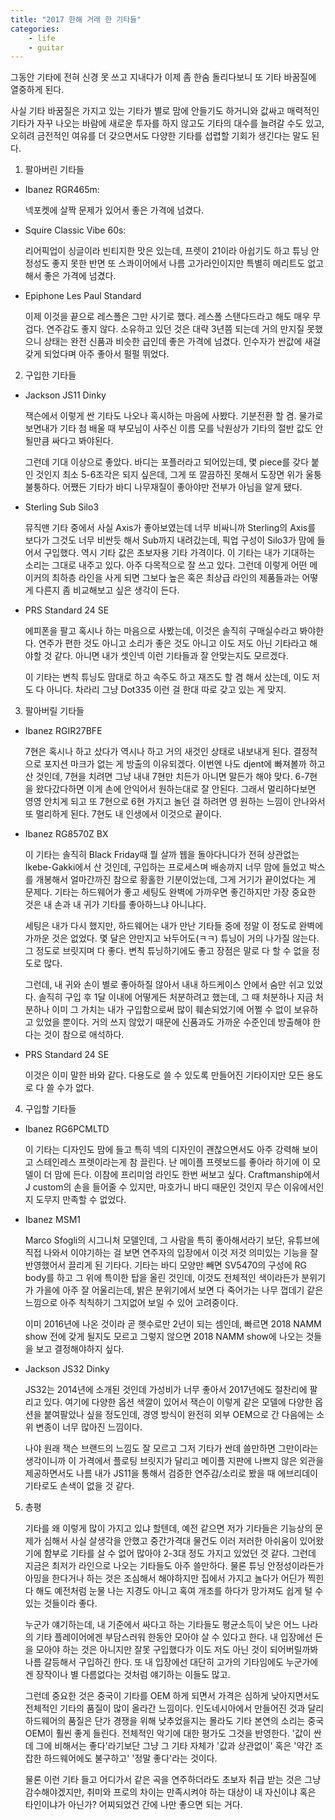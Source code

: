 ```yaml
---
title: "2017 한해 거래 한 기타들"
categories:
    - life
    - guitar
---
```


그동안 기타에 전혀 신경 못 쓰고 지내다가 이제 좀 한숨 돌리다보니 또 기타 바꿈질에 열중하게 된다.

사실 기타 바꿈질은 가지고 있는 기타가 별로 맘에 안들기도 하거니와 값싸고 매력적인 기타가 자꾸 나오는 바람에 새로운 투자를 하지 않고도 기타의 대수를 늘려갈 수도 있고, 오히려 금전적인 여유를 더 갖으면서도 다양한 기타를 섭렵할 기회가 생긴다는 말도 된다. 

1. 팔아버린 기타들

- Ibanez RGR465m: 
   
   넥포켓에 살짝 문제가 있어서 좋은 가격에 넘겼다.

- Squire Classic Vibe 60s:

   리어픽업이 싱글이라 빈티지한 맛은 있는데, 프렛이 21이라 아쉽기도 하고 튜닝 안정성도 좋지 못한 반면 또 스콰이어에서 나름 고가라인이지만 특별히 메리트도 없고 해서 좋은 가격에 넘겼다.

- Epiphone Les Paul Standard

   이제 이것을 끝으로 레스폴은 그만 사기로 했다. 레스폴 스탠다드라고 해도 매우 무겁다. 연주감도 좋지 않다. 소유하고 있던 것은 대략 3년쯤 되는데 거의 만지질 못했으니 상태는 완전 신품과 비슷한 급인데 좋은 가격에 넘겼다. 인수자가 싼값에 새걸 갖게 되었다며 아주 좋아서 펄펄 뛰었다. 

2. 구입한 기타들

- Jackson JS11 Dinky

   잭슨에서 이렇게 싼 기타도 나오나 혹시하는 마음에 사봤다. 기분전환 할 겸. 물가로 보면내가 기타 첨 배울 때 부모님이 사주신 이름 모를 낙원상가 기타의 절반 값도 안될만큼 싸다고 봐야된다.
   
   그런데 기대 이상으로 좋았다. 바디는 포플러라고 되어있는데, 몇 piece를 갖다 붙인 것인지 최소 5-6조각은 되지 싶은데, 그게 또 깔끔하진 못해서 도장면 위가 울퉁불퉁하다. 어쨌든 기타가 바디 나무재질이 좋아야만 전부가 아님을 알게 됐다.

- Sterling Sub Silo3

   뮤직맨 기타 중에서 사실 Axis가 좋아보였는데 너무 비싸니까 Sterling의 Axis를 보다가 그것도 너무 비싼듯 해서 Sub까지 내려갔는데, 픽업 구성이 Silo3가 맘에 들어서 구입했다. 역시 기타 값은 초보자용 기타 가격이다. 이 기타는 내가 기대하는 소리는 그대로 내주고 있다. 아주 다목적으로 잘 쓰고 있다. 그런데 이렇게 어떤 메이커의 최하층 라인을 사게 되면 그보다 높은 혹은 최상급 라인의 제품들과는 어떻게 다른지 좀 비교해보고 싶은 생각이 든다.

- PRS Standard 24 SE

   에피폰을 팔고 혹시나 하는 마음으로 사봤는데, 이것은 솔직히 구매실수라고 봐야한다. 연주가 편한 것도 아니고 소리가 좋은 것도 아니고 이도 저도 아닌 기타라고 해야할 것 같다. 아니면 내가 셋인넥 이런 기타들과 잘 안맞는지도 모르겠다.

   이 기타는 변칙 튜닝도 맘대로 하고 속주도 하고 재즈도 할 겸 해서 샀는데, 이도 저도 다 아니다. 차라리 그냥 Dot335 이런 걸 한대 따로 갖고 있는 게 맞지. 

3. 팔아버릴 기타들

- Ibanez RGIR27BFE

   7현은 혹시나 하고 샀다가 역시나 하고 거의 새것인 상태로 내보내게 된다. 결정적으로 포지션 마크가 없는 게 방출의 이유되겠다. 이번엔 나도 djent에 빠져볼까 하고 산 것인데, 7현을 치려면 그냥 내내 7현만 치든가 아니면 말든가 해야 맞다. 6-7현을 왔다갔다하면 이게 손에 안익어서 원하는대로 잘 안된다. 그래서 멀리하다보면 영영 안치게 되고 또 7현으로 6현 가지고 놀던 걸 하려면 영 원하는 느낌이 안나와서 또 멀리하게 된다. 7현도 내 인생에서 이것으로 끝이다.

- Ibanez RG8570Z BX

   이 기타는 솔직히 Black Friday때 뭘 살까 웹을 돌아다니다가 전혀 상관없는 Ikebe-Gakki에서 산 것인데, 구입하는 프로세스며 배송까지 너무 맘에 들었고 박스를 개봉해서 얼마간까진 참으로 황홀한 기분이었는데, 그게 거기가 끝이었다는 게 문제다. 기타는 하드웨어가 좋고 세팅도 완벽에 가까우면 좋긴하지만 가장 중요한 것은 내 손과 내 귀가 기타를 좋아하느냐 아니냐다. 

   세팅은 내가 다시 했지만, 하드웨어는 내가 만난 기타들 중에 정말 이 정도로 완벽에 가까운 것은 없었다. 몇 달은 안만지고 놔두어도(ㅋㅋ) 튜닝이 거의 나가질 않는다. 그 정도로 브릿지며 다 좋다. 변칙 튜닝하기에도 좋고 장점은 말로 다 할 수 없을 정도로 많다. 

   그런데, 내 귀와 손이 별로 좋아하질 않아서 내내 하드케이스 안에서 숨만 쉬고 있었다. 솔직히 구입 후 1달 이내에 어떻게든 처분하려고 했는데, 그 때 처분하나 지금 처분하나 이미 그 가치는 내가 구입함으로써 많이 훼손되었기에 어쩔 수 없이 보유하고 있었을 뿐이다. 거의 쓰지 않았기 때문에 신품과도 가까운 수준인데 방출해야 한다는 것이 참으로 애석하다. 

- PRS Standard 24 SE

   이것은 이미 말한 바와 같다. 다용도로 쓸 수 있도록 만들어진 기타이지만 모든 용도로 다 쓸 수가 없다. 

4. 구입할 기타들

- Ibanez RG6PCMLTD

   이 기타는 디자인도 맘에 들고 특히 넥의 디자인이 괜찮으면서도 아주 강력해 보이고 스테인레스 프렛이라는게 참 끌린다. 난 메이플 프렛보드를 좋아라 하기에 이 모델이 더 맘에 든다. 이참에 프리미엄 라인도 한번 써보고 싶다. Craftmanship에서 J custom의 손을 들어줄 수 있지만, 마호가니 바디 때문인 것인지 무슨 이유에서인지 도무지 만족할 수 없었다. 

- Ibanez MSM1

   Marco Sfogli의 시그니처 모델인데, 그 사람을 특히 좋아해서라기 보단, 유튜브에 직접 나와서 이야기하는 걸 보면 연주자의 입장에서 이것 저것 의미있는 기능을 잘 반영했어서 끌리게 된 기타다. 기타는 바디 모양만 빼면 SV5470의 구성에 RG body를 하고 그 위에 특이한 탑을 올린 것인데, 이것도 전체적인 색이라든가 분위기가 가을에 아주 잘 어울리는데, 밝은 분위기에서 보면 다 죽어가는 나무 껍데기 같은 느낌으로 아주 칙칙하기 그지없어 보일 수 있어 고려중이다. 
   
   이미 2016년에 나온 것이라 곧 햇수로만 2년이 되는 셈인데, 빠르면 2018 NAMM show 전에 갖게 될지도 모르고 그렇지 않으면 2018 NAMM show에 나오는 것들을 보고 결정해야하지 싶다. 

- Jackson JS32 Dinky

   JS32는 2014년에 소개된 것인데 가성비가 너무 좋아서 2017년에도 절찬리에 팔리고 있다. 여기에 다양한 옵션 색깔이 있어서 잭슨이 이렇게 같은 모델에 다양한 옵션을 붙여팔았나 싶을 정도인데, 경영 방식이 완전히 외부 OEM으로 간 다음에는 소위 변종이 너무 많아진 느낌이다. 

   나야 원래 잭슨 브랜드의 느낌도 잘 모르고 그저 기타가 싼데 쓸만하면 그만이라는 생각이니까 이 가격에서 플로팅 브릿지가 달리고 메이플 지판에 나쁘지 않은 외관을 제공하면서도 나름 내가 JS11을 통해서 검증한 연주감/소리로 봤을 때 에브리데이 기타로도 손색이 없을 것 같다.


5. 총평

   기타를 왜 이렇게 많이 가지고 있냐 할텐데, 예전 같으면 저가 기타들은 기능상의 문제가 심해서 사실 살생각을 안했고 중간가격대 물건도 이러 저러한 아쉬움이 있어왔기에 함부로 기타를 살 수 없어 많아야 2-3대 정도 가지고 있었던 것 같다. 그런데 지금은 최저가 라인으로 나오는 기타들도 아주 쓸만하다. 물론 튜닝 안정성이라든가 아밍을 한다거나 하는 것은 조심해서 해야하지만 집에서 가지고 놀다가 어딘가 찍힌다 해도 예전처럼 눈물 나는 지경도 아니고 혹여 개조를 하다가 망가져도 쉽게 털 수 있는 것들이라 좋다. 

   누군가 얘기하는데, 내 기준에서 싸다고 하는 기타들도 평균소득이 낮은 어느 나라의 기타 플레이어에겐 부담스러워 한동안 모아야 살 수 있다고 한다. 내 입장에선 돈을 모아야 하는 것은 아니지만 잘못 구입했다가 이도 저도 아닌 것이 되어버릴까봐 나름 갈등해서 구입하긴 한다. 또 내 입장에선 대단히 고가의 기타임에도 누군가에겐 장작이나 별 다름없다는 것처럼 얘기하는 이들도 많고. 
   
   그런데 중요한 것은 중국이 기타를 OEM 하게 되면서 가격은 심하게 낮아지면서도 전체적인 기타의 품질이 많이 올라간 느낌이다. 인도네시아에서 만들어진 것과 달리 하드웨어의 품질은 단가 경쟁을 위해 낮추었을지는 몰라도 기타 본연의 소리는 중국 OEM이 훨씬 좋게 들린다. 전체적인 악기에 대한 평가도 그것을 반영한다. '값이 싼데 그에 비해서는 좋다'라기보단 그냥 그 기타 자체가 '값과 상관없이' 혹은 '약간 조잡한 하드웨어에도 불구하고' '정말 좋다'라는 것이다. 

   물론 이런 기타 들고 어디가서 같은 곡을 연주하더라도 초보자 취급 받는 것은 그냥 감수해야겠지만, 취미와 프로의 차이는 만족시켜야 하는 대상이 내 자신이냐 혹은 타인이냐가 아닌가? 어찌되었건 간에 나만 좋으면 되는 거다. 

